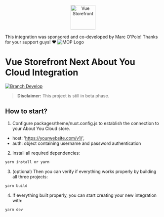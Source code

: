 <div align="center">
  <img src="https://user-images.githubusercontent.com/1626923/137092657-fb398d20-b592-4661-a1f9-4135db0b61d5.png" alt="Vue Storefront" height="80px" />
</div>

This integration was sponsored and co-developed by Marc O'Polo! Thanks for your support guys! ❤️
<img src="https://wap.koeln-bonn-airport.de/uploads/tx_einrichtungen/marc-o-polo.png" alt="MOP Logo" />

# Vue Storefront Next About You Cloud Integration

<a href="https://slack.vuestorefront.io">![Branch Develop](https://img.shields.io/badge/community%20chat-slack-FF1493.svg)</a>

> **Disclaimer:** This project is still in beta phase.

## How to start?

1. Configure packages/theme/nuxt.config.js to establish the connection to your About You Cloud store.

- host: 'https://yourwebsite.com/v1/',
- auth: object containing username and password authentication

2. Install all required dependencies:

```sh
yarn install or yarn
```

3. (optional) Then you can verify if everything works properly by building all three projects:

```sh
yarn build
```

4. If everything built properly, you can start creating your new integration with:

```sh
yarn dev
```

